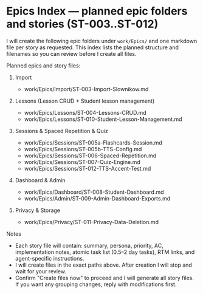# Epics Index — planned epic folders and stories (ST-003..ST-012)

I will create the following epic folders under `work/Epics/` and one markdown file per story as requested. This index lists the planned structure and filenames so you can review before I create all files.

Planned epics and story files:

1. Import
   - work/Epics/Import/ST-003-Import-Slownikow.md

2. Lessons (Lesson CRUD + Student lesson management)
   - work/Epics/Lessons/ST-004-Lessons-CRUD.md
   - work/Epics/Lessons/ST-010-Student-Lesson-Management.md

3. Sessions & Spaced Repetition & Quiz
   - work/Epics/Sessions/ST-005a-Flashcards-Session.md
   - work/Epics/Sessions/ST-005b-TTS-Config.md
   - work/Epics/Sessions/ST-006-Spaced-Repetition.md
   - work/Epics/Sessions/ST-007-Quiz-Engine.md
   - work/Epics/Sessions/ST-012-TTS-Accent-Test.md

4. Dashboard & Admin
   - work/Epics/Dashboard/ST-008-Student-Dashboard.md
   - work/Epics/Admin/ST-009-Admin-Dashboard-Exports.md

5. Privacy & Storage
   - work/Epics/Privacy/ST-011-Privacy-Data-Deletion.md

Notes
- Each story file will contain: summary, persona, priority, AC, implementation notes, atomic task list (0.5–2 day tasks), RTM links, and agent-specific instructions.
- I will create files in the exact paths above. After creation I will stop and wait for your review.
- Confirm "Create files now" to proceed and I will generate all story files. If you want any grouping changes, reply with modifications first.
